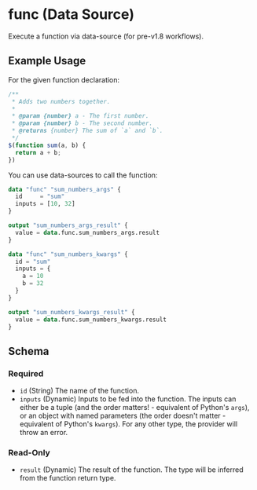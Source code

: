 # func (Data Source)

Execute a function via data-source (for pre-v1.8 workflows).

## Example Usage

For the given function declaration:

```javascript
/**
 * Adds two numbers together.
 *
 * @param {number} a - The first number.
 * @param {number} b - The second number.
 * @returns {number} The sum of `a` and `b`.
 */
$(function sum(a, b) {
  return a + b;
})
```

You can use data-sources to call the function:

```terraform
data "func" "sum_numbers_args" {
  id     = "sum"
  inputs = [10, 32]
}

output "sum_numbers_args_result" {
  value = data.func.sum_numbers_args.result
}

data "func" "sum_numbers_kwargs" {
  id = "sum"
  inputs = {
    a = 10
    b = 32
  }
}

output "sum_numbers_kwargs_result" {
  value = data.func.sum_numbers_kwargs.result
}
```

<!-- schema generated by tfplugindocs -->
## Schema

### Required

- `id` (String) The name of the function.
- `inputs` (Dynamic) Inputs to be fed into the function. The inputs can either be a tuple (and the order matters! - equivalent of Python's `args`), or an object with named parameters (the order doesn't matter - equivalent of Python's `kwargs`). For any other type, the provider will throw an error.

### Read-Only

- `result` (Dynamic) The result of the function. The type will be inferred from the function return type.


